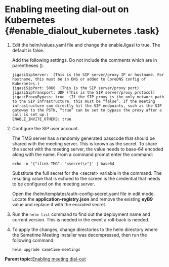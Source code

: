 # Enabling meeting dial-out on Kubernetes {#enable_dialout_kubernetes .task}

1.  Edit the helm/values.yaml file and change the enableJigasi to true. The default is false.

    Add the following settings. Do not include the comments which are in parentheses \(\).

    ``` {#codeblock_qpx_lvy_mvb}
    jigasiSipServer:  (This is the SIP server/proxy IP or hostname. For hostname, this must be in DNS or added to CoreDNS config of Kubernetes.)
    jigasiSipPort: 5060  (This is the SIP server/proxy port)
    jigasiSipTransport: UDP (This is the SIP server/proxy protocol)
    jigasiProxyBypass: true  (If the SIP proxy is the only network path to the SIP infrastructure, this must be “false”. If the meeting infrastructure can directly hit the SIP endpoints, such as the SIP gateway to the PSTN, “true” can be set to bypass the proxy after a call is set up.)
    ENABLE_INVITE_OTHERS: true
    ```

2.  Configure the SIP user account.

    The TMG server has a randomly generated passcode that should be shared with the meeting server. This is known as the secret. To share the secret with the meeting server, the value needs to base-64 encoded along with the name. From a command prompt enter the command:

    ``` {#codeblock_rpx_lvy_mvb}
    echo -n '{"ilink-TMG": "<secret\>"}' | base64
    ```

    Substitute the full secret for the <secret\> variable in the command. The resulting value that is echoed to the screen is the credential that needs to be configured on the meeting server.

    Open the /helm/templates/auth-config-secret.yaml file in edit mode. Locate the **application-registry.json** and remove the existing **eyB9** value and replace it with the encoded secret.

3.  Run the `helm list` command to find out the deployment name and current version. This is needed in the event a roll-back is needed.

4.  To apply the changes, change directories to the helm directory where the Sametime Meeting installer was decompressed, then run the following command:

    ``` {#codeblock_spx_lvy_mvb}
    helm upgrade sametime-meetings 
    ```


**Parent topic:**[Enabling meeting dial-out](enable_dial_out.md)

